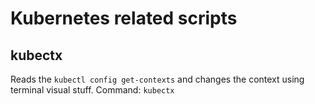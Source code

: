 # Kubernetes related scripts

## kubectx
Reads the `kubectl config get-contexts` and changes the context using terminal visual stuff.
Command: `kubectx`